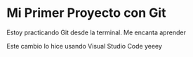 # Mi Primer Proyecto con Git

Estoy practicando Git desde la terminal. Me encanta aprender 

Este cambio lo hice usando Visual Studio Code yeeey 